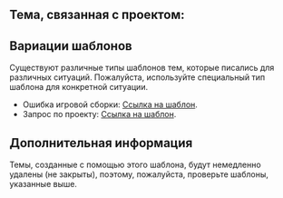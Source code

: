 ## Тема, связанная с проектом:

## Вариации шаблонов

Существуют различные типы шаблонов тем, которые писались для различных ситуаций. Пожалуйста, используйте специальный тип шаблона для конкретной ситуации.

* Ошибка игровой сборки: [Ссылка на шаблон](https://github.com/Avandelta/Homepage/blob/master/.github/Russian/MODPACK_ISSUE.md).
* Запрос по проекту: [Ссылка на шаблон](https://github.com/Avandelta/Homepage/blob/master/.github/Russian/CONTACT_TEMPLATE.md).

## Дополнительная информация

Темы, созданные с помощью этого шаблона, будут немедленно удалены (не закрыты), поэтому, пожалуйста, проверьте шаблоны, указанные выше.
